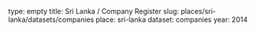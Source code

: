 type: empty
title: Sri Lanka / Company Register
slug: places/sri-lanka/datasets/companies
place: sri-lanka
dataset: companies
year: 2014
